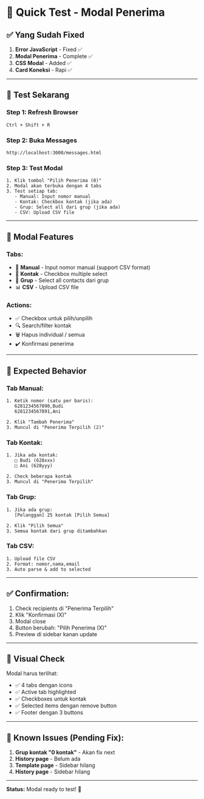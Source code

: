 # 🧪 Quick Test - Modal Penerima

## ✅ Yang Sudah Fixed

1. **Error JavaScript** - Fixed ✅
2. **Modal Penerima** - Complete ✅  
3. **CSS Modal** - Added ✅
4. **Card Koneksi** - Rapi ✅

---

## 🚀 Test Sekarang

### **Step 1: Refresh Browser**
```
Ctrl + Shift + R
```

### **Step 2: Buka Messages**
```
http://localhost:3000/messages.html
```

### **Step 3: Test Modal**
```
1. Klik tombol "Pilih Penerima (0)"
2. Modal akan terbuka dengan 4 tabs
3. Test setiap tab:
   - Manual: Input nomor manual
   - Kontak: Checkbox kontak (jika ada)
   - Grup: Select all dari grup (jika ada)
   - CSV: Upload CSV file
```

---

## 📱 Modal Features

### **Tabs:**
- 📝 **Manual** - Input nomor manual (support CSV format)
- 📇 **Kontak** - Checkbox multiple select
- 👥 **Grup** - Select all contacts dari grup
- 📊 **CSV** - Upload CSV file

### **Actions:**
- ✅ Checkbox untuk pilih/unpilih
- 🔍 Search/filter kontak
- 🗑️ Hapus individual / semua
- ✔️ Konfirmasi penerima

---

## 🐛 Expected Behavior

### **Tab Manual:**
```
1. Ketik nomor (satu per baris):
   6281234567890,Budi
   6281234567891,Ani
   
2. Klik "Tambah Penerima"
3. Muncul di "Penerima Terpilih (2)"
```

### **Tab Kontak:**
```
1. Jika ada kontak:
   □ Budi (628xxx)
   □ Ani (628yyy)
   
2. Check beberapa kontak
3. Muncul di "Penerima Terpilih"
```

### **Tab Grup:**
```
1. Jika ada grup:
   [Pelanggan] 25 kontak [Pilih Semua]
   
2. Klik "Pilih Semua"
3. Semua kontak dari grup ditambahkan
```

### **Tab CSV:**
```
1. Upload file CSV
2. Format: nomor,nama,email
3. Auto parse & add to selected
```

---

## ✅ Confirmation:

1. Check recipients di "Penerima Terpilih"
2. Klik "Konfirmasi (X)"
3. Modal close
4. Button berubah: "Pilih Penerima (X)"
5. Preview di sidebar kanan update

---

## 🎨 Visual Check

Modal harus terlihat:
- ✅ 4 tabs dengan icons
- ✅ Active tab highlighted
- ✅ Checkboxes untuk kontak
- ✅ Selected items dengan remove button
- ✅ Footer dengan 3 buttons

---

## 🚨 Known Issues (Pending Fix):

1. **Grup kontak "0 kontak"** - Akan fix next
2. **History page** - Belum ada
3. **Template page** - Sidebar hilang
4. **History page** - Sidebar hilang

---

**Status:** Modal ready to test! 🎉
